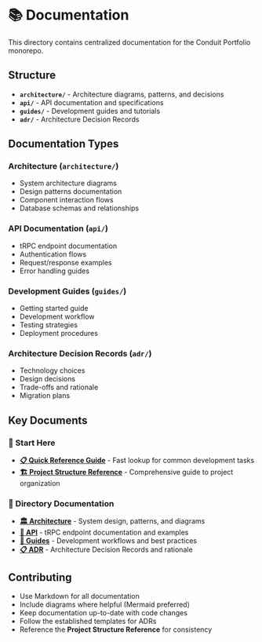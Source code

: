 # 📚 Documentation

This directory contains centralized documentation for the Conduit Portfolio monorepo.

## Structure

- **`architecture/`** - Architecture diagrams, patterns, and decisions
- **`api/`** - API documentation and specifications
- **`guides/`** - Development guides and tutorials
- **`adr/`** - Architecture Decision Records

## Documentation Types

### Architecture (`architecture/`)
- System architecture diagrams
- Design patterns documentation
- Component interaction flows
- Database schemas and relationships

### API Documentation (`api/`)
- tRPC endpoint documentation
- Authentication flows
- Request/response examples
- Error handling guides

### Development Guides (`guides/`)
- Getting started guide
- Development workflow
- Testing strategies
- Deployment procedures

### Architecture Decision Records (`adr/`)
- Technology choices
- Design decisions
- Trade-offs and rationale
- Migration plans

## Key Documents

### **🚀 Start Here**
- **[📋 Quick Reference Guide](./QUICK_REFERENCE.md)** - Fast lookup for common development tasks
- **[🏗️ Project Structure Reference](./PROJECT_STRUCTURE.md)** - Comprehensive guide to project organization

### **📂 Directory Documentation**
- **[🏛️ Architecture](./architecture/)** - System design, patterns, and diagrams
- **[📡 API](./api/)** - tRPC endpoint documentation and examples
- **[📖 Guides](./guides/)** - Development workflows and best practices
- **[📋 ADR](./adr/)** - Architecture Decision Records and rationale

## Contributing

- Use Markdown for all documentation
- Include diagrams where helpful (Mermaid preferred)
- Keep documentation up-to-date with code changes
- Follow the established templates for ADRs
- Reference the **Project Structure Reference** for consistency 